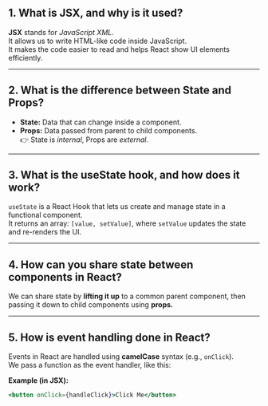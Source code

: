 ## 1. What is JSX, and why is it used?
**JSX** stands for *JavaScript XML.*  
It allows us to write HTML-like code inside JavaScript.  
It makes the code easier to read and helps React show UI elements efficiently.

---

## 2. What is the difference between State and Props?
- **State:** Data that can change inside a component.  
- **Props:** Data passed from parent to child components.  
👉 State is *internal*, Props are *external.*

---

## 3. What is the useState hook, and how does it work?
`useState` is a React Hook that lets us create and manage state in a functional component.  
It returns an array: `[value, setValue]`, where `setValue` updates the state and re-renders the UI.

---

## 4. How can you share state between components in React?
We can share state by **lifting it up** to a common parent component, then passing it down to child components using **props.**

---

## 5. How is event handling done in React?
Events in React are handled using **camelCase** syntax (e.g., `onClick`).  
We pass a function as the event handler, like this:

**Example (in JSX):**
```jsx
<button onClick={handleClick}>Click Me</button>
